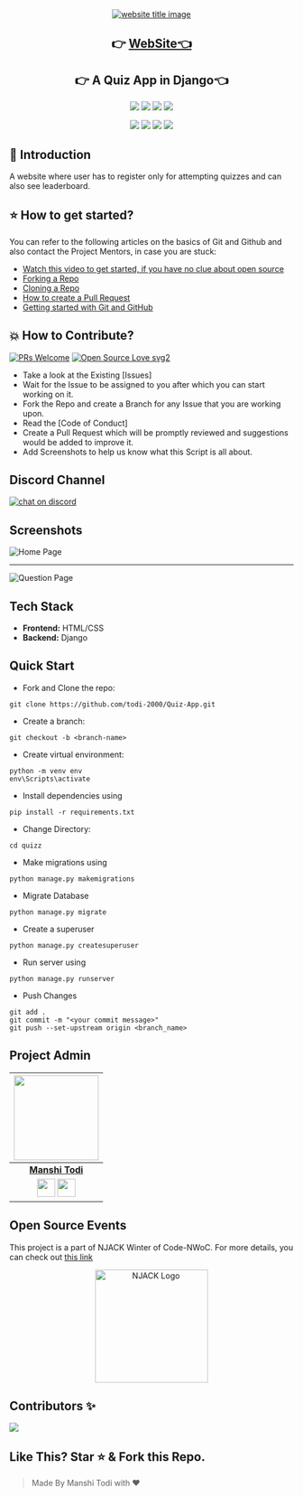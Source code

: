 
﻿<p align="center">
  <a href="ec2-3-140-189-226.us-east-2.compute.amazonaws.com"><img src="https://capsule-render.vercel.app/api?type=rect&color=009ACD&height=100&section=header&text=QuizApps&fontSize=60%&fontColor=ffffff" alt="website title image"></a>
  <h2 align="center">👉 <a href="ec2-3-140-189-226.us-east-2.compute.amazonaws.com" >WebSite👈</a></h2>
  <h2 align="center">👉 A Quiz App in Django👈</h2>
</p>


<p align="center">
<img src="https://img.shields.io/badge/language-HTML-blue?style=for-the-badge">
<img src="https://img.shields.io/badge/language-CSS-blue?style=for-the-badge">
<img src="https://img.shields.io/badge/language-BootStrap-blue?style=for-the-badge">
<img src="https://img.shields.io/badge/language-Django-blue?style=for-the-badge">  
 </p>
 
 <p align="center">
<img src="https://img.shields.io/github/stars/todi-2000/Quiz-App?style=for-the-badge" >
<img src="https://img.shields.io/github/forks/todi-2000/Quiz-App?style=for-the-badge" >  
<img src="https://img.shields.io/github/issues-raw/todi-2000/Quiz-App?style=for-the-badge" >
<img src="https://img.shields.io/github/issues-pr-closed-raw/todi-2000/Quiz-App?style=for-the-badge" >
</p>

## 📌 Introduction

A website where user has to register only for attempting quizzes and can also see leaderboard.

## ⭐ How to get started?

You can refer to the following articles on the basics of Git and Github and also contact the Project Mentors, in case you are stuck:

- [Watch this video to get started, if you have no clue about open source](https://youtu.be/SL5KKdmvJ1U)
- [Forking a Repo](https://help.github.com/en/github/getting-started-with-github/fork-a-repo)
- [Cloning a Repo](https://help.github.com/en/desktop/contributing-to-projects/creating-a-pull-request)
- [How to create a Pull Request](https://opensource.com/article/19/7/create-pull-request-github)
- [Getting started with Git and GitHub](https://towardsdatascience.com/getting-started-with-git-and-github-6fcd0f2d4ac6)

## 💥 How to Contribute?

[![PRs Welcome](https://img.shields.io/badge/PRs-welcome-brightgreen.svg?style=flat-square)](http://makeapullrequest.com)
[![Open Source Love svg2](https://badges.frapsoft.com/os/v2/open-source.svg?v=103)](https://github.com/ellerbrock/open-source-badges/)

- Take a look at the Existing [Issues]
- Wait for the Issue to be assigned to you after which you can start working on it.
- Fork the Repo and create a Branch for any Issue that you are working upon.
- Read the [Code of Conduct]
- Create a Pull Request which will be promptly reviewed and suggestions would be added to improve it.
- Add Screenshots to help us know what this Script is all about.


## Discord Channel
[![chat on discord](https://img.shields.io/badge/chat-on%20discord-brightgreen)](https://discord.gg/pVjcyPtwGx)

## Screenshots

![Home Page](./quizz/static/question/images/quiz-home.png)

---

![Question Page](./quizz/static/question/images/quiz-question.png)

## Tech Stack

- **Frontend:** HTML/CSS
- **Backend:** Django

## Quick Start

- Fork and Clone the repo:

```
git clone https://github.com/todi-2000/Quiz-App.git
```

- Create a branch:

```
git checkout -b <branch-name>
```

- Create virtual environment:

```
python -m venv env
env\Scripts\activate
```
- Install dependencies using

```
pip install -r requirements.txt
```

- Change Directory:

```
cd quizz
```


- Make migrations using

```
python manage.py makemigrations
```

- Migrate Database

```
python manage.py migrate
```

- Create a superuser

```
python manage.py createsuperuser
```

- Run server using

```
python manage.py runserver
```

- Push Changes

```
git add .
git commit -m "<your commit message>"
git push --set-upstream origin <branch_name>
```

## Project Admin

|                                                                                                                            <a href="https://github.com/todi-2000"><img src="https://user-images.githubusercontent.com/47568904/100538378-6d29d880-3255-11eb-809a-9e47c363fc51.jpeg" width=150px height=150px /></a>                                                                                                                            |
| :--------------------------------------------------------------------------------------------------------------------------------------------------------------------------------------------------------------------------------------------------------------------------------------------------------------------------------------------------------------------------------------------------------------------------------------------: |
|                                                                                                                                                                                     **[Manshi Todi](https://www.linkedin.com/in/manshi-todi-a017a2178/)**                                                                                                                                                                                      |
| <a href="https://twitter.com/manshitodi"><img src="https://openvisualfx.com/wp-content/uploads/2019/10/pnglot.com-twitter-bird-logo-png-139932.png" width="32px" height="32px"></a> <a href="https://www.linkedin.com/in/manshi-todi-a017a2178/"><img src="https://mpng.subpng.com/20180324/vhe/kisspng-linkedin-computer-icons-logo-social-networking-ser-facebook-5ab6ebfe5f5397.2333748215219374063905.jpg" width="32px" height="32px"></a> |

## Open Source Events

This project is a part of NJACK Winter of Code-NWoC. 
For more details, you can check out [this link](https://njackwinterofcode.github.io/)
<p align = "center"><img src = "nwoc-logo.png" alt = "NJACK Logo" height=200px></p>


## Contributors ✨ 

<a href="https://github.com/todi-2000/Quiz-App/graphs/contributors">
  <img src="https://contrib.rocks/image?repo=todi-2000/Quiz-App" />
</a>

## Like This? Star ⭐ & Fork this Repo.

> Made By Manshi Todi with ❤️
